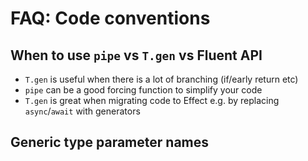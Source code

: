 # FAQ: Code conventions

## When to use `pipe` vs `T.gen` vs Fluent API

- `T.gen` is useful when there is a lot of branching (if/early return etc)
- `pipe` can be a good forcing function to simplify your code
- `T.gen` is great when migrating code to Effect e.g. by replacing `async`/`await` with generators

## Generic type parameter names